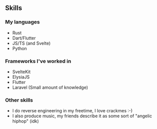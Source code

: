 ## Skills

### My languages
- Rust
- Dart/Flutter
- JS/TS (and Svelte)
- Python

### Frameworks I've worked in
- SvelteKit
- ElysiaJS
- Flutter
- Laravel (Small amount of knowledge)

### Other skills
- I do reverse engineering in my freetime, I love crackmes :-)
- I also produce music, my friends describe it as some sort of "angelic hiphop" (idk)